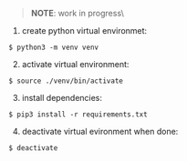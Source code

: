 > __NOTE__: work in progress\

1) create python virtual environmet:

```
$ python3 -m venv venv
```
2) activate virtual environment:
```
$ source ./venv/bin/activate
```
3) install dependencies:
```
$ pip3 install -r requirements.txt
```
4) deactivate virtual evironment when done:
```
$ deactivate
```
